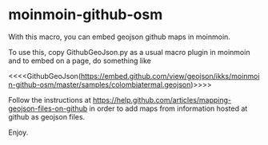 moinmoin-github-osm
===================

With this macro, you can embed geojson github maps in moinmoin.


To use this, copy GithubGeoJson.py as a usual macro plugin in moinmoin
and to embed on a page, do something like

  <<<<GithubGeoJson(https://embed.github.com/view/geojson/ikks/moinmoin-github-osm/master/samples/colombiatermal.geojson)>>>>


Follow the instructions at https://help.github.com/articles/mapping-geojson-files-on-github
in order to add maps from information hosted at github as geojson files.

Enjoy.
